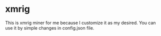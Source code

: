 # xmrig

This is xmrig miner for me because I customize it as my desired. You can use it by simple changes in config.json file.
